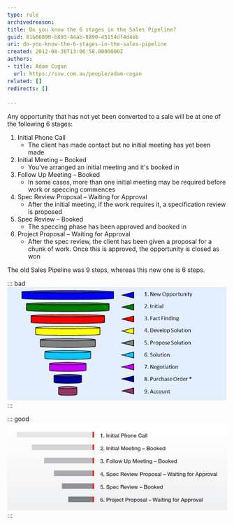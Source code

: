 ```yaml
---
type: rule
archivedreason: 
title: Do you know the 6 stages in the Sales Pipeline?
guid: 81b66890-b893-44ab-8890-45154df4d4eb
uri: do-you-know-the-6-stages-in-the-sales-pipeline
created: 2012-08-30T13:06:58.0000000Z
authors:
- title: Adam Cogan
  url: https://ssw.com.au/people/adam-cogan
related: []
redirects: []

---
```


Any opportunity that has not yet been converted to a sale will be at one of the following 6 stages:

<!--endintro-->

1. Initial Phone Call
    * The client has made contact but no initial meeting has yet been made
2. Initial Meeting – Booked
    * You've arranged an initial meeting and it's booked in
3. Follow Up Meeting – Booked
    * In some cases, more than one initial meeting may be required before work or speccing commences
4. Spec Review Proposal – Waiting for Approval
    * After the initial meeting, if the work requires it, a specification review is proposed
5. Spec Review – Booked
    * The speccing phase has been approved and booked in
6. Project Proposal – Waiting for Approval
    * After the spec review, the client has been given a proposal for a chunk of work. Once this is approved, the opportunity is closed as won


The old Sales Pipeline was 9 steps, whereas this new one is 6 steps.

::: bad  
![Figure: Bad Example – the old sales pipeline](old-sales-pipeline.jpg)  
:::

::: good  
![Figure: Good Example – the new sales pipeline](new-sales-pipeline.jpg)  
:::
